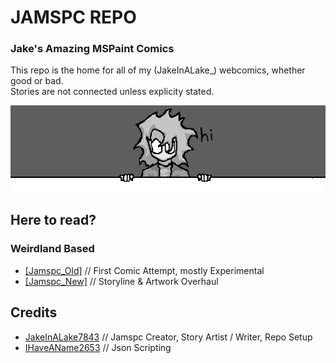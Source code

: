 # JAMSPC REPO
### Jake's Amazing MSPaint Comics
This repo is the home for all of my (JakeInALake_) webcomics, whether good or bad.<br>
Stories are not connected unless explicity stated.

![hi](./image_src/_repository/banner_1.png)

## Here to read?
### Weirdland Based
- [[Jamspc_Old]](https://cubari.moe/read/gist/cmF3L0pha2VJbkFMYWtlNzg0My9KQU1TUEMvcmVmcy9oZWFkcy9tYWluL3N0b3J5X29sZC5qc29u/) // First Comic Attempt, mostly Experimental
- [[Jamspc_New]](https://cubari.moe/read/gist/cmF3L0pha2VJbkFMYWtlNzg0My9KQU1TUEMvcmVmcy9oZWFkcy9tYWluL3N0b3J5X25ldy5qc29u/) // Storyline & Artwork Overhaul

## Credits
- [JakeInALake7843](https://github.com/JakeInALake7843) // Jamspc Creator, Story Artist / Writer, Repo Setup
- [IHaveAName2653](https://github.com/IHaveAName2653) // Json Scripting
